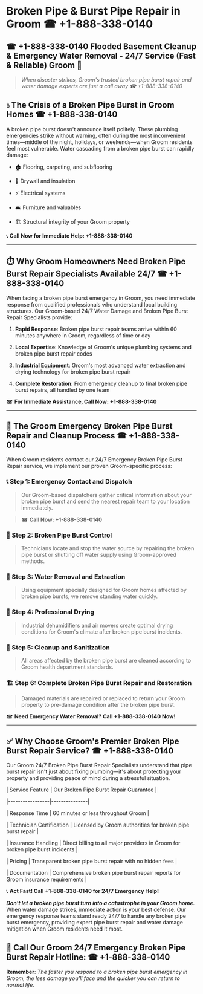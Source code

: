 # Broken Pipe & Burst Pipe Repair in Groom ☎ +1-888-338-0140  
## ☎ +1-888-338-0140 Flooded Basement Cleanup & Emergency Water Removal - 24/7 Service (Fast & Reliable) Groom 🚨  

> *When disaster strikes, Groom's trusted broken pipe burst repair and water damage experts are just a call away ☎ +1-888-338-0140*  

## 💧 The Crisis of a Broken Pipe Burst in Groom Homes ☎ +1-888-338-0140  

A broken pipe burst doesn't announce itself politely. These plumbing emergencies strike without warning, often during the most inconvenient times—middle of the night, holidays, or weekends—when Groom residents feel most vulnerable. Water cascading from a broken pipe burst can rapidly damage:  

* 🏠 Flooring, carpeting, and subflooring  
* 🧱 Drywall and insulation  
* ⚡ Electrical systems  
* 🛋️ Furniture and valuables  
* 🏗️ Structural integrity of your Groom property  

📞 **Call Now for Immediate Help: +1-888-338-0140**  

---  

## ⏱️ Why Groom Homeowners Need Broken Pipe Burst Repair Specialists Available 24/7 ☎ +1-888-338-0140  

When facing a broken pipe burst emergency in Groom, you need immediate response from qualified professionals who understand local building structures. Our Groom-based 24/7 Water Damage and Broken Pipe Burst Repair Specialists provide:  

1. **Rapid Response**: Broken pipe burst repair teams arrive within 60 minutes anywhere in Groom, regardless of time or day  
2. **Local Expertise**: Knowledge of Groom's unique plumbing systems and broken pipe burst repair codes  
3. **Industrial Equipment**: Groom's most advanced water extraction and drying technology for broken pipe burst repair  
4. **Complete Restoration**: From emergency cleanup to final broken pipe burst repairs, all handled by one team  

☎ **For Immediate Assistance, Call Now: +1-888-338-0140**  

---  

## 🔧 The Groom Emergency Broken Pipe Burst Repair and Cleanup Process ☎ +1-888-338-0140  

When Groom residents contact our 24/7 Emergency Broken Pipe Burst Repair service, we implement our proven Groom-specific process:  

### 📞 Step 1: Emergency Contact and Dispatch  
> Our Groom-based dispatchers gather critical information about your broken pipe burst and send the nearest repair team to your location immediately.  
> ☎ **Call Now: +1-888-338-0140**  

### 🚿 Step 2: Broken Pipe Burst Control  
> Technicians locate and stop the water source by repairing the broken pipe burst or shutting off water supply using Groom-approved methods.  

### 🌊 Step 3: Water Removal and Extraction  
> Using equipment specially designed for Groom homes affected by broken pipe bursts, we remove standing water quickly.  

### 💨 Step 4: Professional Drying  
> Industrial dehumidifiers and air movers create optimal drying conditions for Groom's climate after broken pipe burst incidents.  

### 🧼 Step 5: Cleanup and Sanitization  
> All areas affected by the broken pipe burst are cleaned according to Groom health department standards.  

### 🏗️ Step 6: Complete Broken Pipe Burst Repair and Restoration  
> Damaged materials are repaired or replaced to return your Groom property to pre-damage condition after the broken pipe burst.  

☎ **Need Emergency Water Removal? Call +1-888-338-0140 Now!**  

---  

## ✅ Why Choose Groom's Premier Broken Pipe Burst Repair Service? ☎ +1-888-338-0140  

Our Groom 24/7 Broken Pipe Burst Repair Specialists understand that pipe burst repair isn't just about fixing plumbing—it's about protecting your property and providing peace of mind during a stressful situation.  

| Service Feature | Our Broken Pipe Burst Repair Guarantee |  
|-----------------|---------------|  
| Response Time | 60 minutes or less throughout Groom |  
| Technician Certification | Licensed by Groom authorities for broken pipe burst repair |  
| Insurance Handling | Direct billing to all major providers in Groom for broken pipe burst incidents |  
| Pricing | Transparent broken pipe burst repair with no hidden fees |  
| Documentation | Comprehensive broken pipe burst repair reports for Groom insurance requirements |  

📞 **Act Fast! Call +1-888-338-0140 for 24/7 Emergency Help!**  

***Don't let a broken pipe burst turn into a catastrophe in your Groom home.*** When water damage strikes, immediate action is your best defense. Our emergency response teams stand ready 24/7 to handle any broken pipe burst emergency, providing expert pipe burst repair and water damage mitigation when Groom residents need it most.  

## 📱 Call Our Groom 24/7 Emergency Broken Pipe Burst Repair Hotline: ☎ +1-888-338-0140  

**Remember**: *The faster you respond to a broken pipe burst emergency in Groom, the less damage you'll face and the quicker you can return to normal life.*